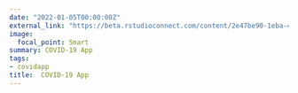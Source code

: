 ```yaml
---
date: "2022-01-05T00:00:00Z"
external_link: "https://beta.rstudioconnect.com/content/2e47be90-1eba-410d-8159-c9ba200027a9"
image:
  focal_point: Smart
summary: COVID-19 App
tags:
- covidapp
title:  COVID-19 App
---
```

